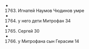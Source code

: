 * 1763. Игнатей Наумов Чюдинов умре
* 1764. у него дети Митрофан 34
* 1765. Сергей 30
* 1766. у Митрофана сын Герасим 14